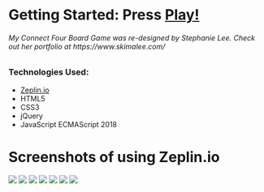 <h1>Getting Started: Press
    <a href=
    "https://vianneychin.github.io/Connect-Four-Zeplin/"
    >Play!</a>
</h1>
<h6>My Connect Four Board Game was re-designed by Stephanie Lee. Check out her portfolio at https://www.skimalee.com/ </h6>
<h3>Technologies Used:</h3>
<ul>
    <li><a href="https://app.zeplin.io/project/5cc9f10029a16a6808a1f22a">Zeplin.io</a></li>
    <li>HTML5</li>
    <li>CSS3</li>
    <li>jQuery</li>
    <li>JavaScript ECMAScript 2018</li>
</ul>
<h1>Screenshots of using Zeplin.io</h1>
<img src="https://i.imgur.com/ynajQqU.png">
<img src="https://i.imgur.com/QXd4x6z.png">
<img src="https://i.imgur.com/jNyw0a2.png">
<img src="https://i.imgur.com/B9zUchS.png">
<img src="https://i.imgur.com/JsuxgWS.png">
<img src="https://i.imgur.com/FllsLgG.png">
<img src="https://i.imgur.com/n81Mb1V.png">